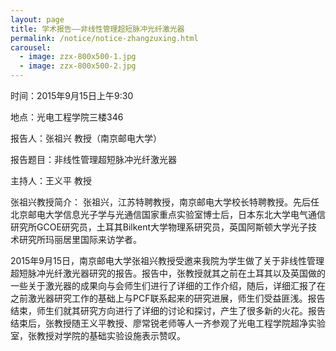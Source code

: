 ```yaml
---
layout: page
title: 学术报告——非线性管理超短脉冲光纤激光器
permalink: /notice/notice-zhangzuxing.html
carousel: 
  - image: zzx-800x500-1.jpg
  - image: zzx-800x500-2.jpg
---
```


时间：2015年9月15日上午9:30

地点：光电工程学院三楼346

报告人：张祖兴 教授（南京邮电大学）

报告题目：非线性管理超短脉冲光纤激光器

主持人：王义平 教授

张祖兴教授简介：
张祖兴，江苏特聘教授，南京邮电大学校长特聘教授。先后任北京邮电大学信息光子学与光通信国家重点实验室博士后，日本东北大学电气通信研究所GCOE研究员，土耳其Bilkent大学物理系研究员，英国阿斯顿大学光子技术研究所玛丽居里国际来访学者。

2015年9月15日，南京邮电大学张祖兴教授受邀来我院为学生做了关于非线性管理超短脉冲光纤激光器研究的报告。报告中，张教授就其之前在土耳其以及英国做的一些关于激光器的成果向与会师生们进行了详细的工作介绍，随后，详细汇报了在之前激光器研究工作的基础上与PCF联系起来的研究进展，师生们受益匪浅。报告结束，师生们就其研究方向进行了详细的讨论和探讨，产生了很多新的火花。报告结束后，张教授随王义平教授、廖常锐老师等人一齐参观了光电工程学院超净实验室，张教授对学院的基础实验设施表示赞叹。
